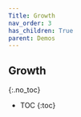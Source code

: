 ```yaml
---
Title: Growth
nav_order: 3
has_children: True
parent: Demos
---
```

## Growth
{:.no_toc}

* TOC
{:toc}